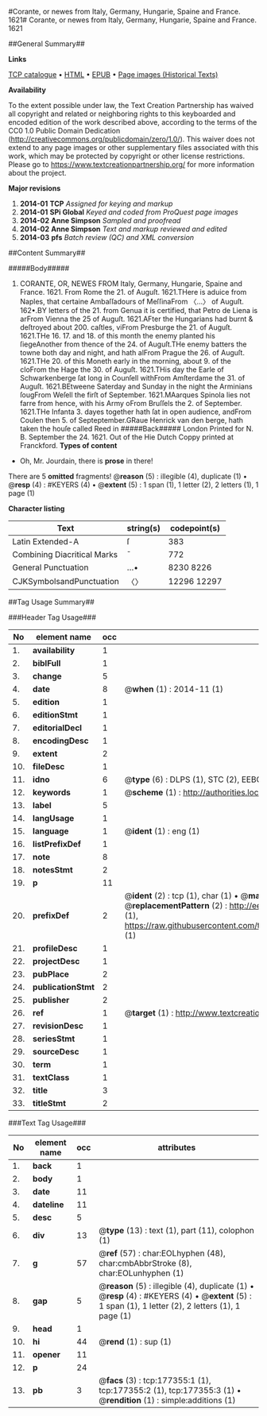 #Corante, or newes from Italy, Germany, Hungarie, Spaine and France. 1621#
Corante, or newes from Italy, Germany, Hungarie, Spaine and France. 1621

##General Summary##

**Links**

[TCP catalogue](http://www.ota.ox.ac.uk/tcp/)  • 
[HTML](http://tei.it.ox.ac.uk/tcp/Texts-HTML/free/B14/B14970.html)  • 
[EPUB](http://tei.it.ox.ac.uk/tcp/Texts-EPUB/free/B14/B14970.epub) • 
[Page images (Historical Texts)](https://historicaltexts.jisc.ac.uk/eebo-99854753e)

**Availability**

To the extent possible under law, the Text Creation Partnership has waived all copyright and related or neighboring rights to this keyboarded and encoded edition of the work described above, according to the terms of the CC0 1.0 Public Domain Dedication (http://creativecommons.org/publicdomain/zero/1.0/). This waiver does not extend to any page images or other supplementary files associated with this work, which may be protected by copyright or other license restrictions. Please go to https://www.textcreationpartnership.org/ for more information about the project.

**Major revisions**

1. __2014-01__ __TCP__ *Assigned for keying and markup*
1. __2014-01__ __SPi Global__ *Keyed and coded from ProQuest page images*
1. __2014-02__ __Anne Simpson__ *Sampled and proofread*
1. __2014-02__ __Anne Simpson__ *Text and markup reviewed and edited*
1. __2014-03__ __pfs__ *Batch review (QC) and XML conversion*

##Content Summary##

#####Body#####

1. CORANTE, OR, NEWES FROM Italy, Germany, Hungarie, Spaine and France. 1621.
From Rome the 21. of Auguſt. 1621.THere is aduice from Naples, that certaine Ambaſſadours of MeſſinaFrom 〈…〉 of Auguſt. 162•.BY letters of the 21. from Genua it is certified, that Petro de Liena is arFrom Vienna the 25 of Auguſt. 1621.AFter the Hungarians had burnt & deſtroyed about 200. caſtles, viFrom Presburge the 21. of Auguſt. 1621.THe 16. 17. and 18. of this month the enemy planted his ſiegeAnother from thence of the 24. of Auguſt.THe enemy batters the towne both day and night, and hath alFrom Prague the 26. of Auguſt. 1621.THe 20. of this Moneth early in the morning, about 9. of the cloFrom the Hage the 30. of Auguſt. 1621.THis day the Earle of Schwarkenberge ſat long in Counſell withFrom Amſterdame the 31. of Auguſt. 1621.BEtweene Saterday and Sunday in the night the Arminians ſougFrom Weſell the firſt of September. 1621.MAarques Spinola lies not farre from hence, with his Army oFrom Bruſſels the 2. of September. 1621.THe Infanta 3. dayes together hath ſat in open audience, andFrom Coulen then 5. of Septeptember.GRaue Henrick van den berge, hath taken the houſe called Reed in
#####Back#####
London Printed for N. B. September the 24. 1621. Out of the Hie Dutch Coppy printed at Franckford.
**Types of content**

  * Oh, Mr. Jourdain, there is **prose** in there!

There are 5 **omitted** fragments! 
 @__reason__ (5) : illegible (4), duplicate (1)  •  @__resp__ (4) : #KEYERS (4)  •  @__extent__ (5) : 1 span (1), 1 letter (2), 2 letters (1), 1 page (1)

**Character listing**


|Text|string(s)|codepoint(s)|
|---|---|---|
|Latin Extended-A|ſ|383|
|Combining             Diacritical Marks|̄|772|
|General Punctuation|…•|8230 8226|
|CJKSymbolsandPunctuation|〈〉|12296 12297|

##Tag Usage Summary##

###Header Tag Usage###

|No|element name|occ|attributes|
|---|---|---|---|
|1.|__availability__|1||
|2.|__biblFull__|1||
|3.|__change__|5||
|4.|__date__|8| @__when__ (1) : 2014-11 (1)|
|5.|__edition__|1||
|6.|__editionStmt__|1||
|7.|__editorialDecl__|1||
|8.|__encodingDesc__|1||
|9.|__extent__|2||
|10.|__fileDesc__|1||
|11.|__idno__|6| @__type__ (6) : DLPS (1), STC (2), EEBO-CITATION (1), PROQUEST (1), VID (1)|
|12.|__keywords__|1| @__scheme__ (1) : http://authorities.loc.gov/ (1)|
|13.|__label__|5||
|14.|__langUsage__|1||
|15.|__language__|1| @__ident__ (1) : eng (1)|
|16.|__listPrefixDef__|1||
|17.|__note__|8||
|18.|__notesStmt__|2||
|19.|__p__|11||
|20.|__prefixDef__|2| @__ident__ (2) : tcp (1), char (1)  •  @__matchPattern__ (2) : ([0-9\-]+):([0-9IVX]+) (1), (.+) (1)  •  @__replacementPattern__ (2) : http://eebo.chadwyck.com/downloadtiff?vid=$1&page=$2 (1), https://raw.githubusercontent.com/textcreationpartnership/Texts/master/tcpchars.xml#$1 (1)|
|21.|__profileDesc__|1||
|22.|__projectDesc__|1||
|23.|__pubPlace__|2||
|24.|__publicationStmt__|2||
|25.|__publisher__|2||
|26.|__ref__|1| @__target__ (1) : http://www.textcreationpartnership.org/docs/. (1)|
|27.|__revisionDesc__|1||
|28.|__seriesStmt__|1||
|29.|__sourceDesc__|1||
|30.|__term__|1||
|31.|__textClass__|1||
|32.|__title__|3||
|33.|__titleStmt__|2||


###Text Tag Usage###

|No|element name|occ|attributes|
|---|---|---|---|
|1.|__back__|1||
|2.|__body__|1||
|3.|__date__|11||
|4.|__dateline__|11||
|5.|__desc__|5||
|6.|__div__|13| @__type__ (13) : text (1), part (11), colophon (1)|
|7.|__g__|57| @__ref__ (57) : char:EOLhyphen (48), char:cmbAbbrStroke (8), char:EOLunhyphen (1)|
|8.|__gap__|5| @__reason__ (5) : illegible (4), duplicate (1)  •  @__resp__ (4) : #KEYERS (4)  •  @__extent__ (5) : 1 span (1), 1 letter (2), 2 letters (1), 1 page (1)|
|9.|__head__|1||
|10.|__hi__|44| @__rend__ (1) : sup (1)|
|11.|__opener__|11||
|12.|__p__|24||
|13.|__pb__|3| @__facs__ (3) : tcp:177355:1 (1), tcp:177355:2 (1), tcp:177355:3 (1)  •  @__rendition__ (1) : simple:additions (1)|
